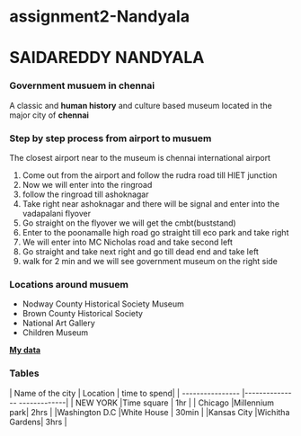 # assignment2-Nandyala
# SAIDAREDDY NANDYALA
### Government musuem in chennai
A classic and **human history** and culture based museum located in the major city of **chennai**







### Step by step process from airport to musuem
The closest airport near to the museum is chennai international airport
 1. Come out from the airport and follow the rudra road till HIET junction
 2. Now we will enter into the ringroad 
 3. follow the ringroad till ashoknagar
 4. Take right near ashoknagar and there will be signal and enter into the vadapalani flyover
 5. Go straight on the flyover we will get the cmbt(buststand)
 6. Enter to the poonamalle high road go straight till eco park and take right
 7. We will enter into MC Nicholas road and take second left
 8. Go straight and take next right and go till dead end  and take left
 9. walk for 2 min and we will see government museum on the right side



 ### Locations around musuem
 * Nodway County Historical Society Museum
 * Brown County Historical Society
 * National Art Gallery
 * Children Museum

 **[My data](AboutMe.md)**





 ### Tables


   | Name of the city | Location      | time to spend|
   | ---------------- |--------------- -------------|
   | NEW YORK         |Time square    |   1hr       |
   | Chicago          |Millennium park|   2hrs      |
   |Washington D.C    |White House    |   30min     |
   |Kansas City       |Wichitha Gardens|  3hrs      |
 
